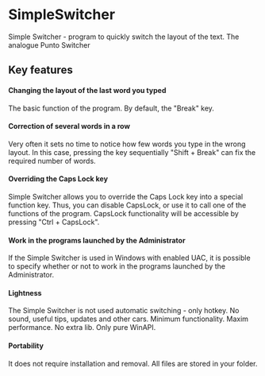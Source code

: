 # SimpleSwitcher
Simple Switcher - program to quickly switch the layout of the text. The analogue Punto Switcher

## Key features
#### Changing the layout of the last word you typed
The basic function of the program. By default, the "Break" key.

#### Correction of several words in a row
Very often it sets no time to notice how few words you type in the wrong layout. In this case, pressing the key sequentially "Shift + Break" can fix the required number of words.

#### Overriding the Caps Lock key
Simple Switcher allows you to override the Caps Lock key into a special function key. Thus, you can disable CapsLock, or use it to call one of the functions of the program. CapsLock functionality will be accessible by pressing "Ctrl + CapsLock".

#### Work in the programs launched by the Administrator
If the Simple Switcher is used in Windows with enabled UAC, it is possible to specify whether or not to work in the programs launched by the Administrator.

#### Lightness
The Simple Switcher is not used automatic switching - only hotkey. No sound, useful tips, updates and other cars. Minimum functionality. Maxim performance. No extra lib. Only pure WinAPI.

#### Portability
It does not require installation and removal. All files are stored in your folder.
